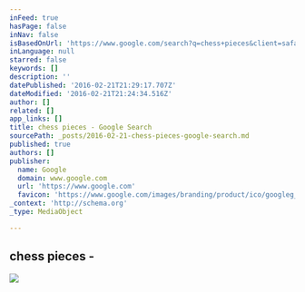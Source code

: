 ```yaml
---
inFeed: true
hasPage: false
inNav: false
isBasedOnUrl: 'https://www.google.com/search?q=chess+pieces&client=safari&hl=en-us&prmd=isavn&source=lnms&tbm=isch&sa=X&ved=0ahUKEwiI37S0nYnLAhVDVh4KHbfwDeAQ_AUIBygB&biw=375&bih=559#imgrc=YnU-4BrM3xuYQM%3A'
inLanguage: null
starred: false
keywords: []
description: ''
datePublished: '2016-02-21T21:29:17.707Z'
dateModified: '2016-02-21T21:24:34.516Z'
author: []
related: []
app_links: []
title: chess pieces - Google Search
sourcePath: _posts/2016-02-21-chess-pieces-google-search.md
published: true
authors: []
publisher:
  name: Google
  domain: www.google.com
  url: 'https://www.google.com'
  favicon: 'https://www.google.com/images/branding/product/ico/googleg_lodp.ico'
_context: 'http://schema.org'
_type: MediaObject

---
```

<article style=""><h1>chess pieces -</h1><img src="https://s3-us-west-2.amazonaws.com/the-grid-img/p/611da9a874357851239b90752ef7a2e2f1344eed.jpg" /></article>